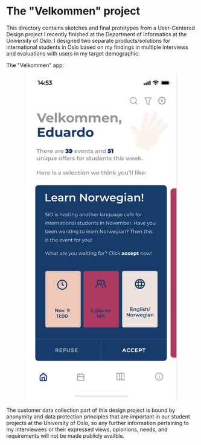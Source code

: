 # The "Velkommen" project

This directory contains sketches and final prototypes from a User-Centered Design project I recently finished at the Department of Informatics at the University of Oslo. I designed two separate products/solutions for international students in Oslo based on my findings in multiple interviews and evaluations with users in my target demographic:

The "Velkommen" app:
<p align="center">
  <img src="figma_prototype/prototype_2_homepage.png" alt="Homepage of the 'Velkommen' app" width=400 height=auto/>
</p>


The customer data collection part of this design project is bound by anonymity and data protection principles that are important in our student projects at the University of Oslo, so any further information pertaining to my interviewees or their expressed views, opionions, needs, and requirements will not be made publicly availble.


